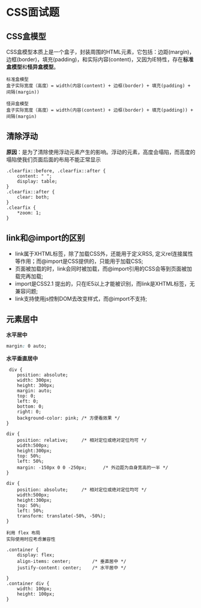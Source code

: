 # CSS面试题

## CSS盒模型

CSS盒模型本质上是一个盒子，封装周围的HTML元素，它包括：边距(margin)，边框(border)，填充(padding)，和实际内容(content)，又因为IE特性，存在**标准盒模型**和**怪异盒模型**。


```
标准盒模型
盒子实际宽度（高度）= width(内容(content) + 边框(border) + 填充(padding) + 间隔(margin))

怪异盒模型
盒子实际宽度（高度）= width(内容(content) + 边框(border) + 填充(padding)) + 间隔(margin)
```

## 清除浮动

**原因**：是为了清除使用浮动元素产生的影响。浮动的元素，高度会塌陷，而高度的塌陷使我们页面后面的布局不能正常显示

```
.clearfix::before, .clearfix::after {
	content: " ";
	display: table;
}
.clearfix::after {
	clear: both;
}
.clearfix {
	*zoom: 1;
}  	
```

## link和@import的区别

- link属于XHTML标签，除了加载CSS外，还能用于定义RSS, 定义rel连接属性等作用；而@import是CSS提供的，只能用于加载CSS;
- 页面被加载的时，link会同时被加载，而@import引用的CSS会等到页面被加载完再加载;
- import是CSS2.1 提出的，只在IE5以上才能被识别，而link是XHTML标签，无兼容问题;
- link支持使用js控制DOM去改变样式，而@import不支持;

## 元素居中

**水平居中**

```CSS
margin: 0 auto;

```

**水平垂直居中**

```
 div {
 	position: absolute;
 	width: 300px;
 	height: 300px;
 	margin: auto;
 	top: 0;
 	left: 0;
 	bottom: 0;
 	right: 0;
 	background-color: pink;	/* 方便看效果 */
}
```

```
div {
 	position: relative;		/* 相对定位或绝对定位均可 */
 	width:500px;
 	height:300px;
 	top: 50%;
 	left: 50%;
 	margin: -150px 0 0 -250px;     	/* 外边距为自身宽高的一半 */
}
```

```
div {
 	position: absolute;		/* 相对定位或绝对定位均可 */
 	width:500px;
 	height:300px;
 	top: 50%;
 	left: 50%;
 	transform: translate(-50%, -50%);
}
```

```
利用 flex 布局
实际使用时应考虑兼容性

.container {
 	display: flex;
 	align-items: center; 		/* 垂直居中 */
 	justify-content: center;	/* 水平居中 */

}
.container div {
 	width: 100px;
 	height: 100px;
}  
```